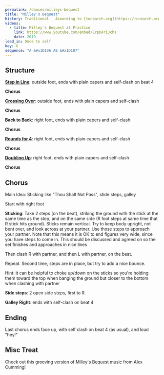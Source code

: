 ```yaml
---
permalink: /dances/milleys-bequest
title: "Milley's Bequest"
history: Traditional.  Acoording to [tunearch.org](https://tunearch.org/wiki/Annotation:Milley%27s_Bequest), the title is a reference to a bequest made in the fifteenth century by Cannon Thomas Milley. Lichfield had, since 1424, a women's almshouse near Lichfield Catherdral for the care of the poor and infirm. In 1504 Milley re-endowed it "with tenements and lands producing, together with subsequent benefactions, an income of about ₤370, for the maintenance of fifteen aged women, who receive each a weekly allowance of seventeen shillings and sixpence...a dispensary, supported by subscription, was established in 1829" [Samuel Lewis, A Topographical Dictionary of England, 1833]. The building is locally known as Dr. Milley's Hospital, and is still employed (albeit much renovated) as a charity for needy women.
videos:
  - title: Milley's Bequest at Practice
    link: https://www.youtube.com/embed/ErpDAriJchs
    date: 2019
lead_in: Once to self
key: G
sequence: "A &#x1D106 AB &#x1D107"
---
```


## Structure

**[Step in Line](/figures#step-in-line)**: outside foot, ends with plain capers and self-clash on beat 4

**Chorus**

**[Crossing Over](/figures#crossing-over)**: outside foot, ends with plain capers and self-clash

**Chorus**

**[Back to Back](/figures#back-to-back)**: right foot, ends with plain capers and self-clash

**Chorus**

**[Rounds for 4](/figures#rounds-for-four)**: right foot, ends with plain capers and self-clash

**Chorus**

**[Doubling Up](/figures#doubling-up)**: right foot, ends with plain capers and self-clash

**Chorus**

## Chorus
Main Idea: Sticking like "Thou Shalt Not Pass", stide steps, galley

Start with right foot

**Sticking**: Take 2 steps (on the beat), striking the ground with the stick at the same time as the step, and on the same side (R foot steps at same time that R stick hits ground).  Sticks remain vertical.  Try to keep body upright, not bent over, and look across at your partner.  Use those steps to approach your partner.  Note that this means it is OK to end figures very wide, since you have steps to come in.  This should be discussed and agreed on so the set finishes and approaches in nice lines

Then clash R with partner, and then L with partner, on the beat.

Repeat.  Second time, steps are in place, but try to add a nice bounce.

Hint: it can be helpful to choke up/down on the sticks so you're holding them toward the top when banging the ground but closer to the bottom when clashing with partner

**Side steps**: 2 open side steps, first to R.

**Galley Right**: ends with self-clash on beat 4

## Ending

Last chorus ends face up, with self clash on beat 4 (as usual), and loud "hey!"

## Misc Treat

Check out this [grooving version of Milley's Bequest music](https://www.facebook.com/watch/live/?ref=watch_permalink&v=328637058142283) from Alex Cumming!
